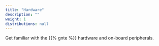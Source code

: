 ```yaml
---
title: "Hardware"
description: ""
weight: 1
distributions: null
---
```


Get familiar with the {{% gnte %}} hardware and on-board peripherals.
